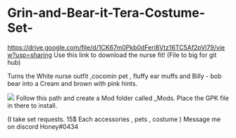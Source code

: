 # Grin-and-Bear-it-Tera-Costume-Set-

https://drive.google.com/file/d/1CK67m0Pkb0dFeri8Vtz16TC5Af2pVl79/view?usp=sharing
Use this link to download the nurse fit! (File to big for git hub)


Turns the White nurse outfit ,cocomin pet , fluffy ear muffs and Billy - bob bear into a Cream and brown with pink hints.

![](https://i.gyazo.com/b86bd2b6ce0d73565fe005fbf3e84773.png) Follow this path and create a Mod folder called _Mods. Place the GPK file in there to install.
 
 (I take set requests. 15$ Each accessories , pets , costume ) Message me on discord Honey#0434
